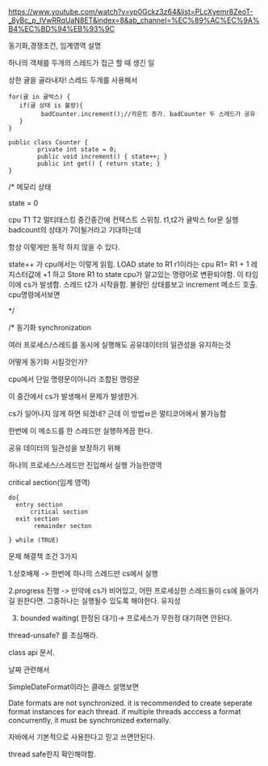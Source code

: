 https://www.youtube.com/watch?v=vp0Gckz3z64&list=PLcXyemr8ZeoT-_8yBc_p_lVwRRqUaN8ET&index=8&ab_channel=%EC%89%AC%EC%9A%B4%EC%BD%94%EB%93%9C

동기화,경쟁조건, 임계영역 설명

하나의 객체를 두개의 스레드가 접근 할 때 생긴 일

상한 귤을 골라내자! 스레드 두개를 사용해서

```
for(귤 in 귤박스) {
   if(귤 상태 is 불량){
         badCounter.increment();//카운트 증가. badCounter 두 스레드가 공유
   }
}

public class Counter {
        private int state = 0;
        public void increment() { state++; }
        public int get() { return state; }
}
```
/*
메모리 상태


state = 0 


cpu T1 
    T2 
멀티태스킹 중간중간에 컨텍스트 스위칭. t1,t2가 귤박스 for문 실행
badcount의 상태가 7이될거라고 기대하는데

항상 이렇게만 동작 하지 않을 수 있다.

state++ 가 cpu에서는  이렇게 읽힘. 
LOAD state to R1 r1이라는 cpu
R1= R1 + 1 레지스터값에 +1 하고 
Store R1 to state
cpu가 알고있는 명령어로 변환되야함.
이 타임이에 cs가 발생함. 스레드 t2가 시작을함.
불량인 상태를보고 increment 메소드 호출.
cpu명령에서보면



*/



/*
동기화 synchronization

여러 프로세스/스레드를 동시에 실행해도 공유데이터의 일관성을 유지하는것

어떻게 동기화 시킬것인가?

cpu에서 단일 명령문이아니라 조합된 명령문

이 중간에서 cs가 발생해서 문제가 발생한거.

cs가 일어나지 않게 하면 되겠네? 근데 이 방법ㅂ은 멀티코어에서 불가능함

한번에 이 메소드를 한 스레드만 실행하게끔 한다.


공유 데이터의 일관성을 보장하기 위해

하나의 프로세스/스레드만 진입해서 실행 가능한영역

critical section(임계 영역) 






```
do{
  entry section
      critical section
  exit section
       remainder secton
  
} while (TRUE)
```



문제 해결책 조건 3가지

1.상호배제 -> 한번에 하나의 스레드만 cs에서 실행


2.progress 진행 -> 만약에 cs가 비어있고, 어떤 프로세싱한 스레드들이 cs에 들어가길 원한다면. 그중하나는 실행될수 있도록 해야한다. 유지성

3. bounded waiting( 한정된 대기)-> 프로세스가 무한정 대기하면 안된다.


thread-unsafe? 를 조심해라.

class api 문서.

날짜 관련해서

SimpleDateFormat이라는 클래스 설명보면

Date formats are not synchronized. it is recommended to create
seperate format instances for each thread. if multiple threads
acccess a format concurrently, it must be synchronized externally.
  

자바에서 기본적으로 사용한다고 믿고 쓰면안된다.

thread safe한지 확인해야함.
